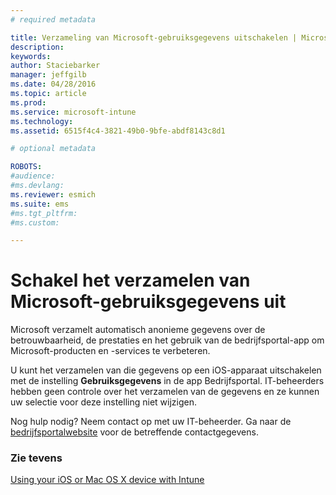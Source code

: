 ```yaml
---
# required metadata

title: Verzameling van Microsoft-gebruiksgegevens uitschakelen | Microsoft Intune
description:
keywords:
author: Staciebarker
manager: jeffgilb
ms.date: 04/28/2016
ms.topic: article
ms.prod:
ms.service: microsoft-intune
ms.technology:
ms.assetid: 6515f4c4-3821-49b0-9bfe-abdf8143c8d1

# optional metadata

ROBOTS:
#audience:
#ms.devlang:
ms.reviewer: esmich
ms.suite: ems
#ms.tgt_pltfrm:
#ms.custom:

---
```



# Schakel het verzamelen van Microsoft-gebruiksgegevens uit

Microsoft verzamelt automatisch anonieme gegevens over de betrouwbaarheid, de prestaties en het gebruik van de bedrijfsportal-app om Microsoft-producten en -services te verbeteren. 

U kunt het verzamelen van die gegevens op een iOS-apparaat uitschakelen met de instelling **Gebruiksgegevens** in de app Bedrijfsportal. IT-beheerders hebben geen controle over het verzamelen van de gegevens en ze kunnen uw selectie voor deze instelling niet wijzigen.

Nog hulp nodig? Neem contact op met uw IT-beheerder. Ga naar de [bedrijfsportalwebsite](http://portal.manage.microsoft.com) voor de betreffende contactgegevens.

### Zie tevens
[Using your iOS or Mac OS X device with Intune](using-your-ios-or-mac-os-x-device-with-intune.md)

<!--HONumber=Jun16_HO2-->


